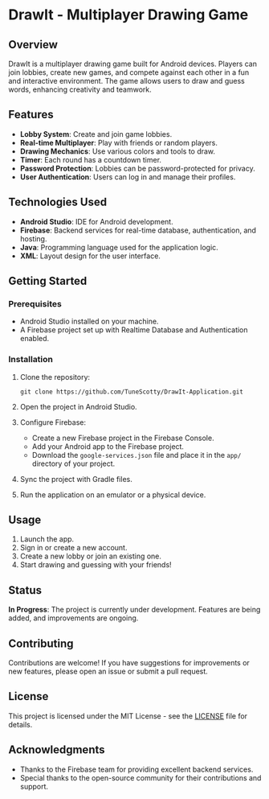 # DrawIt - Multiplayer Drawing Game

## Overview

DrawIt is a multiplayer drawing game built for Android devices. Players can join lobbies, create new games, and compete against each other in a fun and interactive environment. The game allows users to draw and guess words, enhancing creativity and teamwork.

## Features

- **Lobby System**: Create and join game lobbies.
- **Real-time Multiplayer**: Play with friends or random players.
- **Drawing Mechanics**: Use various colors and tools to draw.
- **Timer**: Each round has a countdown timer.
- **Password Protection**: Lobbies can be password-protected for privacy.
- **User Authentication**: Users can log in and manage their profiles.

## Technologies Used

- **Android Studio**: IDE for Android development.
- **Firebase**: Backend services for real-time database, authentication, and hosting.
- **Java**: Programming language used for the application logic.
- **XML**: Layout design for the user interface.

## Getting Started

### Prerequisites

- Android Studio installed on your machine.
- A Firebase project set up with Realtime Database and Authentication enabled.

### Installation

1. Clone the repository:
   ```
   git clone https://github.com/TuneScotty/DrawIt-Application.git
   ```

2. Open the project in Android Studio.

3. Configure Firebase:
   - Create a new Firebase project in the Firebase Console.
   - Add your Android app to the Firebase project.
   - Download the `google-services.json` file and place it in the `app/` directory of your project.

4. Sync the project with Gradle files.

5. Run the application on an emulator or a physical device.

## Usage

1. Launch the app.
2. Sign in or create a new account.
3. Create a new lobby or join an existing one.
4. Start drawing and guessing with your friends!

## Status

**In Progress**: The project is currently under development. Features are being added, and improvements are ongoing.

## Contributing

Contributions are welcome! If you have suggestions for improvements or new features, please open an issue or submit a pull request.

## License

This project is licensed under the MIT License - see the [LICENSE](LICENSE) file for details.

## Acknowledgments

- Thanks to the Firebase team for providing excellent backend services.
- Special thanks to the open-source community for their contributions and support.
